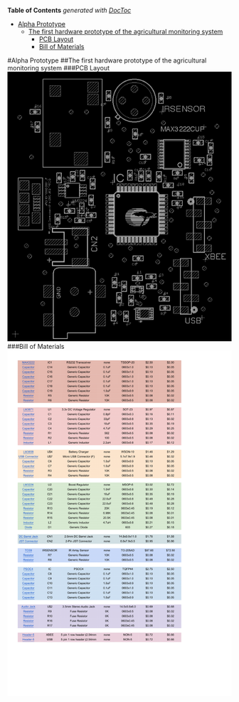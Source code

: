 <!-- START doctoc generated TOC please keep comment here to allow auto update -->
<!-- DON'T EDIT THIS SECTION, INSTEAD RE-RUN doctoc TO UPDATE -->
**Table of Contents**  *generated with [DocToc](https://github.com/thlorenz/doctoc)*

- [Alpha Prototype](#alpha-prototype)
  - [The first hardware prototype of the agricultural monitoring system](#the-first-hardware-prototype-of-the-agricultural-monitoring-system)
    - [PCB Layout](#pcb-layout)
    - [Bill of Materials](#bill-of-materials)

<!-- END doctoc generated TOC please keep comment here to allow auto update -->

#Alpha Prototype
##The first hardware prototype of the agricultural monitoring system
###PCB Layout
![alt-tag](https://raw.githubusercontent.com/ctimmins/senior-design/master/Agricultural%20Monitoring%20System/Alpha%20Prototype/PCB%20&%20Schematic/Alpha_top_design.png)
###Bill of Materials
![alt-tag](https://raw.githubusercontent.com/ctimmins/senior-design/master/Agricultural%20Monitoring%20System/Alpha%20Prototype/BOM/Alpha%20Prototype%20BOM.png)
